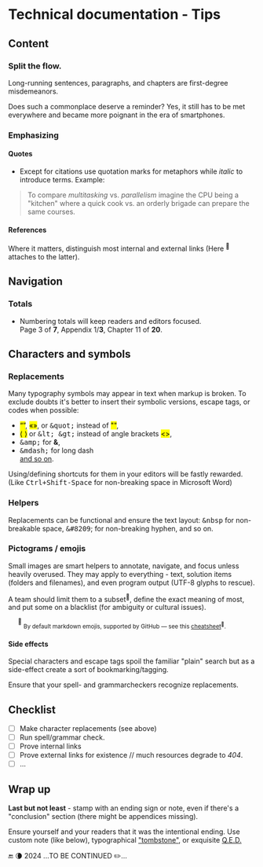 # Technical documentation - Tips

## Content

### Split the flow.

Long-running sentences, paragraphs, and chapters are first-degree misdemeanors.

Does such a commonplace deserve a reminder? Yes, it still has to be met everywhere and became more poignant in the era of smartphones.

### Emphasizing

#### Quotes

* Except for citations use quotation marks for metaphors while _italic_ to introduce terms. Example:
> To compare _multitasking_ vs. _parallelism_ imagine the CPU being a "kitchen" where a quick cook vs. an orderly brigade can prepare the same courses.

#### References

Where it matters, distinguish most internal and external links (Here <sup>🔗</sup> attaches to the latter).

## Navigation 

### Totals

* Numbering totals will keep readers and editors focused.\
Page 3 of **7**, Appendix 1/**3**, Chapter 11 of **20**.

## Characters and symbols 

### Replacements

Many typography symbols may appear in text when markup is broken. To exclude doubts it's better to insert their symbolic versions, escape tags, or codes when possible:

* <mark>“”</mark>, <mark>«»</mark>, or <tt>\&quot;</tt> instead of <mark>""</mark>,
* <mark>⟨ ⟩</mark> or <tt>\&lt; \&gt;</tt> instead of angle brackets <mark><></mark>,
* <tt>\&amp;</tt> for **&**,
* <tt>\&mdash;</tt> for long dash\
[and so on](https://www.w3schools.com/html/html_entities.asp).

Using/defining shortcuts for them in your editors will be fastly rewarded. (Like <tt>Ctrl+Shift-Space</tt> for non-breaking space in Microsoft Word)

### Helpers

Replacements can be functional and ensure the text layout: <tt>\&nbsp</tt> for non-breakable space, <tt>\&#8209</tt>; for non-breaking hyphen, and so on.

### Pictograms / emojis

Small images are smart helpers to annotate, navigate, and focus unless heavily overused. They may apply to everything - text, solution items (folders and filenames), and even program output (UTF-8 glyphs to rescue).

A team should limit them to a subset<sup>🍋</sup>, define the exact meaning of most, and put some on a blacklist (for ambiguity or cultural issues).

&nbsp;&nbsp;&nbsp;&nbsp;&nbsp;<sup>🍋</sup> <sub>By default markdown emojis, supported by GitHub &mdash; see this [cheatsheet](https://github.com/ikatyang/emoji-cheat-sheet/blob/master/README.md)<sup>🔗</sup>.</sub>

#### Side effects

Special characters and escape tags spoil the familiar "plain" search but as a side-effect create a sort of bookmarking/tagging.

Ensure that your spell- and grammarcheckers recognize replacements.

## Checklist

- [ ] Make character replacements (see above)
- [ ]  Run spell/grammar check.
- [ ] Prove internal links
- [ ] Prove external links for existence
// much resources degrade to _404_. 
- [ ] ...

## Wrap up

**Last but not least** - stamp with an ending sign or note, even if there's a "conclusion" section (there might be appendices missing).

Ensure yourself and your readers that it was the intentional ending. Use custom note (like below), typographical ["tombstone"](https://en.wikipedia.org/wiki/Tombstone_(typography)), or exquisite [Q.E.D.](https://en.wikipedia.org/wiki/Q.E.D.)

🔚 🌘 2024 ...TO BE CONTINUED ✏️...
